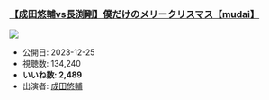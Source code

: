 ### [【成田悠輔vs長渕剛】僕だけのメリークリスマス【mudai】](https://www.youtube.com/watch?v=-INiV_lp6Gs)
[![](https://img.youtube.com/vi/-INiV_lp6Gs/hqdefault.jpg)](https://www.youtube.com/watch?v=-INiV_lp6Gs)
-   公開日: 2023-12-25
-   視聴数: 134,240
-   **いいね数: 2,489**
-   出演者: [成田悠輔](/rehacq_fan/people/成田悠輔 "wikilink")
